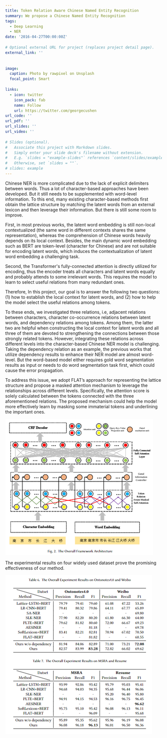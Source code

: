 ```yaml
---
title: Token Relation Aware Chinese Named Entity Recognition
summary: We propose a Chinese Named Entity Recognition 
tags:
  - Deep Learning
  - NER
date: '2016-04-27T00:00:00Z'

# Optional external URL for project (replaces project detail page).
external_link: ''


image:
  caption: Photo by rawpixel on Unsplash
  focal_point: Smart

links:
  - icon: twitter
    icon_pack: fab
    name: Follow
    url: https://twitter.com/georgecushen
url_code: ''
url_pdf: ''
url_slides: ''
url_video: ''

# Slides (optional).
#   Associate this project with Markdown slides.
#   Simply enter your slide deck's filename without extension.
#   E.g. `slides = "example-slides"` references `content/slides/example-slides.md`.
#   Otherwise, set `slides = ""`.
# slides: example
---
```


Chinese NER is more complicated due to the lack of explicit delimiters between words. Thus a lot of character-based approaches have been developed. But it still needs to be supplemented with word-level information. To this end, many existing character-based methods first obtain the lattice structure by matching the latent words from an external lexicon and then leverage their information. But there is still some room to improve. 

First, in most previous works, the latent word embedding is still non-local contextualized (the same word in different contexts shares the same representation), whereas the comprehension of Chinese words heavily depends on its local context.  Besides, the main dynamic word embedding such as BERT are token-level (character for Chinese) and are not suitable for encoding latent words, which induces the contextualization of latent word embedding a challenging task. 

Second, the Transformer's fully-connected attention is directly utilized for encoding, thus the encoder treats all characters and latent words equally and probably attends to some irrelevant words. This requires the model to learn to select useful relations from many redundant ones.

Therefore, In this project, our goal is to answer the following two questions: (1) how to establish the local context for latent words, and (2) how to help the model select the useful relations among tokens. 

To these ends, we investigated three relations, i.e, adjacent relations between characters, character co-occurrence relations between latent words, and dependency relations among tokens. Among them, the latter two are helpful when constructing the local context for latent words and all three of them are devoted to strengthening the connections between those strongly related tokens. However, integrating these relations across different levels into the character-based Chinese NER model is challenging. Taking the dependency relation as an example, the previous works that utilize dependency results to enhance their NER model are almost word-level. But the word-based model either requires gold word segmentation results as input or needs to do word segmentation task first, which could cause the error propagation. 

To address this issue, we adopt FLAT’s approach for representing the lattice structure and propose a masked attention mechanism to leverage the relationships across different levels. Specifically, the attention score is solely calculated between the tokens connected with the three aforementioned relations. The proposed mechanism could help the model more effectively learn by masking some immaterial tokens and underlining the important ones.

![Model Framework](model.png)

The experimental results on four widely used dataset prove the promising effectiveness of our method.

![Experimental Results](results.png)

